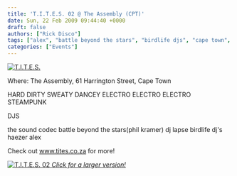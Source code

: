 ```yaml
---
title: 'T.I.T.E.S. 02 @ The Assembly (CPT)'
date: Sun, 22 Feb 2009 09:44:40 +0000
draft: false
authors: ["Rick Disco"]
tags: ["alex", "battle beyond the stars", "birdlife djs", "cape town", "codec", "dj lapse", "event. party", "haezer", "phil kramer", "south africa", "the assembly", "the sound", "this is that electro shit", "tites"]
categories: ["Events"]
---
```


[![T.I.T.E.S.](/wp-content/uploads/2009/02/tites-logo-450.jpg "T.I.T.E.S.")](/wp-content/uploads/2009/02/tites-logo-450.jpg)

Where: The Assembly, 61 Harrington Street, Cape Town

HARD DIRTY SWEATY DANCEY ELECTRO ELECTRO ELECTRO STEAMPUNK

DJS

the sound codec battle beyond the stars(phil kramer) dj lapse birdlife dj's haezer alex

Check out www.tites.co.za for more!



 [![T.I.T.E.S. 02](/wp-content/uploads/2009/02/tites02-200x300.jpg "T.I.T.E.S. 02") _Click for a larger version!_](/wp-content/uploads/2009/02/tites02.jpg)